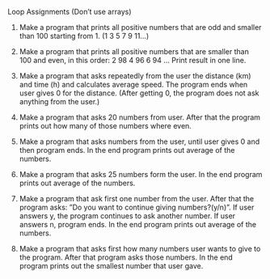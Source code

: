 Loop Assignments (Don’t use arrays)

1. Make a program that prints all positive numbers that are odd and smaller than 100 starting from 1. (1 3 5 7 9 11…)

2. Make a program that prints all positive numbers that are smaller than 100 and even, in this order: 2 98 4 96 6 94 … Print result in one line.

3. Make a program that asks repeatedly from the user the distance (km) and time (h) and calculates average speed. The program ends when user gives 0 for the distance. (After getting 0, the program does not ask anything from the user.)

4. Make a program that asks 20 numbers from user. After that the program prints out how many of those numbers where even.

5. Make a program that asks numbers from the user, until user gives 0 and then program ends. In the end program prints out average of the numbers.

6. Make a program that asks 25 numbers form the user. In the end program prints out average of the numbers.

7. Make a program that ask first one number from the user. After that the program asks: ”Do you want to continue giving numbers?(y/n)”. If user answers y, the program continues to ask another number. If user answers n, program ends. In the end program prints out average of the numbers.

8. Make a program that asks first how many numbers user wants to give to the program. After that program asks those numbers. In the end program prints out the smallest number that user gave.
